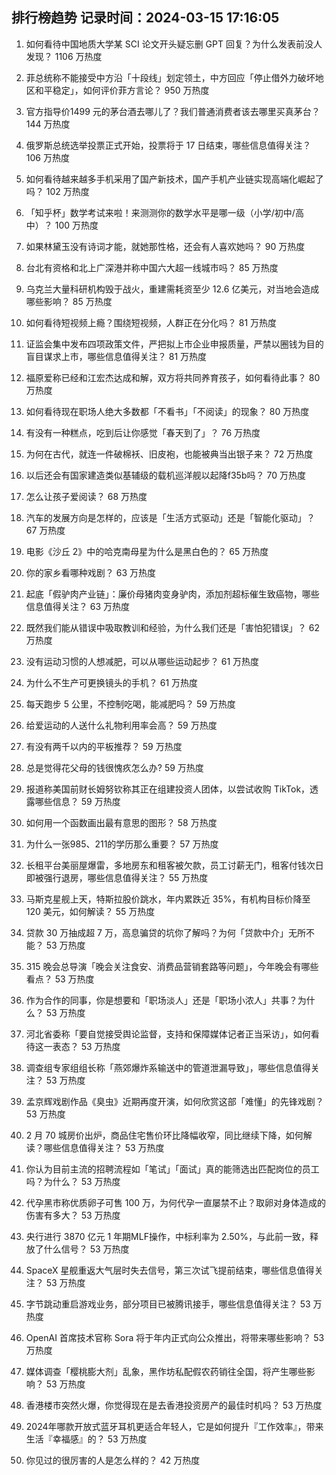 
## 排行榜趋势 记录时间：2024-03-15 17:16:05
  
  1. 如何看待中国地质大学某 SCI 论文开头疑忘删 GPT 回复？为什么发表前没人发现？ 1106 万热度
    
  2. 菲总统称不能接受中方沿「十段线」划定领土，中方回应「停止借外力破坏地区和平稳定」，如何评价菲方言论？ 950 万热度
    
  3. 官方指导价1499 元的茅台酒去哪儿了？我们普通消费者该去哪里买真茅台？ 144 万热度
    
  4. 俄罗斯总统选举投票正式开始，投票将于 17 日结束，哪些信息值得关注？ 106 万热度
    
  5. 如何看待越来越多手机采用了国产新技术，国产手机产业链实现高端化崛起了吗？ 102 万热度
    
  6. 「知乎杯」数学考试来啦！来测测你的数学水平是哪一级（小学/初中/高中）？ 100 万热度
    
  7. 如果林黛玉没有诗词才能，就她那性格，还会有人喜欢她吗？ 90 万热度
    
  8. 台北有资格和北上广深港并称中国六大超一线城市吗？ 85 万热度
    
  9. 乌克兰大量科研机构毁于战火，重建需耗资至少 12.6 亿美元，对当地会造成哪些影响？ 85 万热度
    
  10. 如何看待短视频上瘾？围绕短视频，人群正在分化吗？ 81 万热度
    
  11. 证监会集中发布四项政策文件，严把拟上市企业申报质量，严禁以圈钱为目的盲目谋求上市，哪些信息值得关注？ 81 万热度
    
  12. 福原爱称已经和江宏杰达成和解，双方将共同养育孩子，如何看待此事？ 80 万热度
    
  13. 如何看待现在职场人绝大多数都「不看书」「不阅读」的现象？ 80 万热度
    
  14. 有没有一种糕点，吃到后让你感觉「春天到了」？ 76 万热度
    
  15. 为何在古代，就连一件破棉袄、旧皮袍，也能被典当出银子来？ 72 万热度
    
  16. 以后还会有国家建造类似基辅级的载机巡洋舰以起降f35b吗？ 70 万热度
    
  17. 怎么让孩子爱阅读？ 68 万热度
    
  18. 汽车的发展方向是怎样的，应该是「生活方式驱动」还是「智能化驱动」？ 67 万热度
    
  19. 电影《沙丘 2》中的哈克南母星为什么是黑白色的？ 65 万热度
    
  20. 你的家乡看哪种戏剧？ 63 万热度
    
  21. 起底「假驴肉产业链」：廉价母猪肉变身驴肉，添加剂超标催生致癌物，哪些信息值得关注？ 63 万热度
    
  22. 既然我们能从错误中吸取教训和经验，为什么我们还是「害怕犯错误」？ 62 万热度
    
  23. 没有运动习惯的人想减肥，可以从哪些运动起步？ 61 万热度
    
  24. 为什么不生产可更换镜头的手机？ 61 万热度
    
  25. 每天跑步 5 公里，不控制吃喝，能减肥吗？ 59 万热度
    
  26. 给爱运动的人送什么礼物利用率会高？ 59 万热度
    
  27. 有没有两千以内的平板推荐？ 59 万热度
    
  28. 总是觉得花父母的钱很愧疚怎么办? 59 万热度
    
  29. 报道称美国前财长姆努钦称其正在组建投资人团体，以尝试收购 TikTok，透露哪些信息？ 59 万热度
    
  30. 如何用一个函数画出最有意思的图形？ 58 万热度
    
  31. 为什么一张985、211的学历那么重要？ 57 万热度
    
  32. 长租平台美丽屋爆雷，多地房东和租客被欠款，员工讨薪无门，租客付钱次日即被强行退房，哪些信息值得关注？ 55 万热度
    
  33. 马斯克星舰上天，特斯拉股价跳水，年内累跌近 35%，有机构目标价降至 120 美元，如何解读？ 55 万热度
    
  34. 贷款 30 万抽成超 7 万，高息骗贷的坑你了解吗？为何「贷款中介」无所不能？ 53 万热度
    
  35. 315 晚会总导演「晚会关注食安、消费品营销套路等问题」，今年晚会有哪些看点？ 53 万热度
    
  36. 作为合作的同事，你是想要和「职场淡人」还是「职场小浓人」共事？为什么？ 53 万热度
    
  37. 河北省委称「要自觉接受舆论监督，支持和保障媒体记者正当采访」，如何看待这一表态？ 53 万热度
    
  38. 调查组专家组组长称「燕郊爆炸系输送中的管道泄漏导致」，哪些信息值得关注？ 53 万热度
    
  39. 孟京辉戏剧作品《臭虫》近期再度开演，如何欣赏这部「难懂」的先锋戏剧？ 53 万热度
    
  40. 2 月 70 城房价出炉，商品住宅售价环比降幅收窄，同比继续下降，如何解读？哪些信息值得关注？ 53 万热度
    
  41. 你认为目前主流的招聘流程如「笔试」「面试」真的能筛选出匹配岗位的员工吗？为什么？ 53 万热度
    
  42. 代孕黑市称优质卵子可售 100 万，为何代孕一直屡禁不止？取卵对身体造成的伤害有多大？ 53 万热度
    
  43. 央行进行 3870 亿元 1 年期MLF操作，中标利率为 2.50%，与此前一致，释放了什么信号？ 53 万热度
    
  44. SpaceX 星舰重返大气层时失去信号，第三次试飞提前结束，哪些信息值得关注？ 53 万热度
    
  45. 字节跳动重启游戏业务，部分项目已被腾讯接手，哪些信息值得关注？ 53 万热度
    
  46. OpenAI 首席技术官称 Sora 将于年内正式向公众推出，将带来哪些影响？ 53 万热度
    
  47. 媒体调查「樱桃膨大剂」乱象，黑作坊私配假农药销往全国，将产生哪些影响？ 53 万热度
    
  48. 香港楼市突然火爆，你觉得现在是去香港投资房产的最佳时机吗？ 53 万热度
    
  49. 2024年哪款开放式蓝牙耳机更适合年轻人，它是如何提升『工作效率』，带来生活『幸福感』的？ 53 万热度
    
  50. 你见过的很厉害的人是怎么样的？ 42 万热度
    